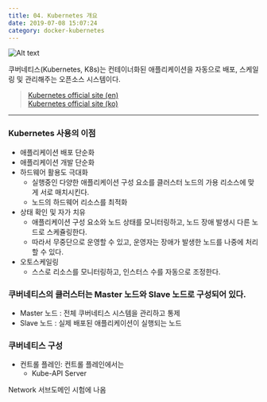 ```yaml
---
title: 04. Kubernetes 개요
date: 2019-07-08 15:07:24
category: docker-kubernetes
---
```


![Alt text](https://d33wubrfki0l68.cloudfront.net/1567471e7c58dc9b7d9c65dcd54e60cbf5870daa/da576/_common-resources/images/flower.png) 

쿠버네티스(Kubernetes, K8s)는 컨테이너화된 애플리케이션을 자동으로 배포, 스케일링 및 관리해주는 오픈소스 시스템이다.


> [Kubernetes official site \(en\)](https://kubernetes.io/) \
> [Kubernetes official site \(ko\)](https://kubernetes.io/ko)
---

### Kubernetes 사용의 이점
- 애플리케이션 배포 단순화
- 애플리케이션 개발 단순화
- 하드웨어 활용도 극대화
    - 실행중인 다양한 애플리케이션 구성 요소를 클러스터 노드의 가용 리소스에 맞게 서로 매치시킨다.
    - 노드의 하드웨어 리소스를 최적화
- 상태 확인 및 자가 치유
    - 애플리케이션 구성 요소와 노드 상태를 모니터링하고, 노드 장애 발생시 다른 노드로 스케쥴링한다.
    - 따라서 무중단으로 운영할 수 있고, 운영자는 장애가 발생한 노드를 나중에 처리할 수 있다.
- 오토스케일링
    - 스스로 리소스를 모니터링하고, 인스터스 수를 자동으로 조정한다.


### 쿠버네티스의 클러스터는 Master 노드와 Slave 노드로 구성되어 있다.
- Master 노드 : 전체 쿠버네티스 시스템을 관리하고 통제
- Slave 노드 : 실제 배포된 애플리케이션이 실행되는 노드

### 쿠버네티스 구성
- 컨트롤 플레인: 컨트롤 플레인에서는 
    - Kube-API Server



Network 서브도메인 시험에 나옴